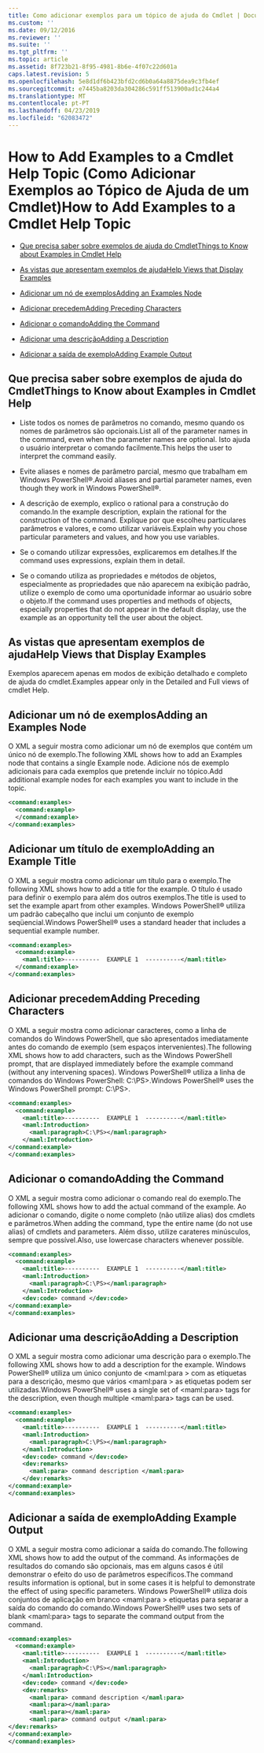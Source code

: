 ```yaml
---
title: Como adicionar exemplos para um tópico de ajuda do Cmdlet | Documentos da Microsoft
ms.custom: ''
ms.date: 09/12/2016
ms.reviewer: ''
ms.suite: ''
ms.tgt_pltfrm: ''
ms.topic: article
ms.assetid: 8f723b21-8f95-4981-8b6e-4f07c22d601a
caps.latest.revision: 5
ms.openlocfilehash: 5e8d1df6b423bfd2cd6b0a64a8875dea9c3fb4ef
ms.sourcegitcommit: e7445ba8203da304286c591ff513900ad1c244a4
ms.translationtype: MT
ms.contentlocale: pt-PT
ms.lasthandoff: 04/23/2019
ms.locfileid: "62083472"
---
```

# <a name="how-to-add-examples-to-a-cmdlet-help-topic"></a><span data-ttu-id="09f1a-102">How to Add Examples to a Cmdlet Help Topic (Como Adicionar Exemplos ao Tópico de Ajuda de um Cmdlet)</span><span class="sxs-lookup"><span data-stu-id="09f1a-102">How to Add Examples to a Cmdlet Help Topic</span></span>

- [<span data-ttu-id="09f1a-103">Que precisa saber sobre exemplos de ajuda do Cmdlet</span><span class="sxs-lookup"><span data-stu-id="09f1a-103">Things to Know about Examples in Cmdlet Help</span></span>](#Things-to-Know-about-Examples-in-Cmdlet-Help)

- [<span data-ttu-id="09f1a-104">As vistas que apresentam exemplos de ajuda</span><span class="sxs-lookup"><span data-stu-id="09f1a-104">Help Views that Display Examples</span></span>](#Help-Views-that-Display-Examples)

- [<span data-ttu-id="09f1a-105">Adicionar um nó de exemplos</span><span class="sxs-lookup"><span data-stu-id="09f1a-105">Adding an Examples Node</span></span>](#Adding-an-Examples-Node)

- [<span data-ttu-id="09f1a-106">Adicionar precedem</span><span class="sxs-lookup"><span data-stu-id="09f1a-106">Adding Preceding Characters</span></span>](#Adding-Preceding-Characters)

- [<span data-ttu-id="09f1a-107">Adicionar o comando</span><span class="sxs-lookup"><span data-stu-id="09f1a-107">Adding the Command</span></span>](#Adding-the-Command)

- [<span data-ttu-id="09f1a-108">Adicionar uma descrição</span><span class="sxs-lookup"><span data-stu-id="09f1a-108">Adding a Description</span></span>](#Adding-a-Description)

- [<span data-ttu-id="09f1a-109">Adicionar a saída de exemplo</span><span class="sxs-lookup"><span data-stu-id="09f1a-109">Adding Example Output</span></span>](#Adding-Example-Output)

## <a name="things-to-know-about-examples-in-cmdlet-help"></a><span data-ttu-id="09f1a-110">Que precisa saber sobre exemplos de ajuda do Cmdlet</span><span class="sxs-lookup"><span data-stu-id="09f1a-110">Things to Know about Examples in Cmdlet Help</span></span>

- <span data-ttu-id="09f1a-111">Liste todos os nomes de parâmetros no comando, mesmo quando os nomes de parâmetros são opcionais.</span><span class="sxs-lookup"><span data-stu-id="09f1a-111">List all of the parameter names in the command, even when the parameter names are optional.</span></span> <span data-ttu-id="09f1a-112">Isto ajuda o usuário interpretar o comando facilmente.</span><span class="sxs-lookup"><span data-stu-id="09f1a-112">This helps the user to interpret the command easily.</span></span>

- <span data-ttu-id="09f1a-113">Evite aliases e nomes de parâmetro parcial, mesmo que trabalham em Windows PowerShell®.</span><span class="sxs-lookup"><span data-stu-id="09f1a-113">Avoid aliases and partial parameter names, even though they work in Windows PowerShell®.</span></span>

- <span data-ttu-id="09f1a-114">A descrição de exemplo, explico o rational para a construção do comando.</span><span class="sxs-lookup"><span data-stu-id="09f1a-114">In the example description, explain the rational for the construction of the command.</span></span> <span data-ttu-id="09f1a-115">Explique por que escolheu particulares parâmetros e valores, e como utilizar variáveis.</span><span class="sxs-lookup"><span data-stu-id="09f1a-115">Explain why you chose particular parameters and values, and how you use variables.</span></span>

- <span data-ttu-id="09f1a-116">Se o comando utilizar expressões, explicaremos em detalhes.</span><span class="sxs-lookup"><span data-stu-id="09f1a-116">If the command uses expressions, explain them in detail.</span></span>

- <span data-ttu-id="09f1a-117">Se o comando utiliza as propriedades e métodos de objetos, especialmente as propriedades que não aparecem na exibição padrão, utilize o exemplo de como uma oportunidade informar ao usuário sobre o objeto.</span><span class="sxs-lookup"><span data-stu-id="09f1a-117">If the command uses properties and methods of objects, especially properties that do not appear in the default display, use the example as an opportunity tell the user about the object.</span></span>

## <a name="help-views-that-display-examples"></a><span data-ttu-id="09f1a-118">As vistas que apresentam exemplos de ajuda</span><span class="sxs-lookup"><span data-stu-id="09f1a-118">Help Views that Display Examples</span></span>

<span data-ttu-id="09f1a-119">Exemplos aparecem apenas em modos de exibição detalhado e completo de ajuda do cmdlet.</span><span class="sxs-lookup"><span data-stu-id="09f1a-119">Examples appear only in the Detailed and Full views of cmdlet Help.</span></span>

## <a name="adding-an-examples-node"></a><span data-ttu-id="09f1a-120">Adicionar um nó de exemplos</span><span class="sxs-lookup"><span data-stu-id="09f1a-120">Adding an Examples Node</span></span>

<span data-ttu-id="09f1a-121">O XML a seguir mostra como adicionar um nó de exemplos que contém um único nó de exemplo.</span><span class="sxs-lookup"><span data-stu-id="09f1a-121">The following XML shows how to add an Examples node that contains a single Example node.</span></span> <span data-ttu-id="09f1a-122">Adicione nós de exemplo adicionais para cada exemplos que pretende incluir no tópico.</span><span class="sxs-lookup"><span data-stu-id="09f1a-122">Add additional example nodes for each examples you want to include in the topic.</span></span>

```xml
<command:examples>
  <command:example>
  </command:example>
</command:examples>
```

## <a name="adding-an-example-title"></a><span data-ttu-id="09f1a-123">Adicionar um título de exemplo</span><span class="sxs-lookup"><span data-stu-id="09f1a-123">Adding an Example Title</span></span>

<span data-ttu-id="09f1a-124">O XML a seguir mostra como adicionar um título para o exemplo.</span><span class="sxs-lookup"><span data-stu-id="09f1a-124">The following XML shows how to add a title for the example.</span></span> <span data-ttu-id="09f1a-125">O título é usado para definir o exemplo para além dos outros exemplos.</span><span class="sxs-lookup"><span data-stu-id="09f1a-125">The title is used to set the example apart from other examples.</span></span> <span data-ttu-id="09f1a-126">Windows PowerShell® utiliza um padrão cabeçalho que inclui um conjunto de exemplo seqüencial.</span><span class="sxs-lookup"><span data-stu-id="09f1a-126">Windows PowerShell® uses a standard header that includes a sequential example number.</span></span>

```xml
<command:examples>
  <command:example>
    <maml:title>----------  EXAMPLE 1  ----------</maml:title>
  </command:example>
</command:examples>
```

## <a name="adding-preceding-characters"></a><span data-ttu-id="09f1a-127">Adicionar precedem</span><span class="sxs-lookup"><span data-stu-id="09f1a-127">Adding Preceding Characters</span></span>

<span data-ttu-id="09f1a-128">O XML a seguir mostra como adicionar caracteres, como a linha de comandos do Windows PowerShell, que são apresentados imediatamente antes do comando de exemplo (sem espaços intervenientes).</span><span class="sxs-lookup"><span data-stu-id="09f1a-128">The following XML shows how to add characters, such as the Windows PowerShell prompt, that are displayed immediately before the example command (without any intervening spaces).</span></span> <span data-ttu-id="09f1a-129">Windows PowerShell® utiliza a linha de comandos do Windows PowerShell: C:\PS>.</span><span class="sxs-lookup"><span data-stu-id="09f1a-129">Windows PowerShell® uses the Windows PowerShell prompt: C:\PS>.</span></span>

```xml
<command:examples>
  <command:example>
    <maml:title>----------  EXAMPLE 1  ----------</maml:title>
    <maml:Introduction>
      <maml:paragraph>C:\PS></maml:paragraph>
    </maml:Introduction>
</command:example>
</command:examples>
```

## <a name="adding-the-command"></a><span data-ttu-id="09f1a-130">Adicionar o comando</span><span class="sxs-lookup"><span data-stu-id="09f1a-130">Adding the Command</span></span>

<span data-ttu-id="09f1a-131">O XML a seguir mostra como adicionar o comando real do exemplo.</span><span class="sxs-lookup"><span data-stu-id="09f1a-131">The following XML shows how to add the actual command of the example.</span></span> <span data-ttu-id="09f1a-132">Ao adicionar o comando, digite o nome completo (não utilize alias) dos cmdlets e parâmetros.</span><span class="sxs-lookup"><span data-stu-id="09f1a-132">When adding the command, type the entire name (do not use alias) of cmdlets and parameters.</span></span> <span data-ttu-id="09f1a-133">Além disso, utilize carateres minúsculos, sempre que possível.</span><span class="sxs-lookup"><span data-stu-id="09f1a-133">Also, use lowercase characters whenever possible.</span></span>

```xml
<command:examples>
  <command:example>
    <maml:title>----------  EXAMPLE 1  ----------</maml:title>
    <maml:Introduction>
      <maml:paragraph>C:\PS></maml:paragraph>
    </maml:Introduction>
    <dev:code> command </dev:code>
</command:example>
</command:examples>
```

## <a name="adding-a-description"></a><span data-ttu-id="09f1a-134">Adicionar uma descrição</span><span class="sxs-lookup"><span data-stu-id="09f1a-134">Adding a Description</span></span>

<span data-ttu-id="09f1a-135">O XML a seguir mostra como adicionar uma descrição para o exemplo.</span><span class="sxs-lookup"><span data-stu-id="09f1a-135">The following XML shows how to add a description for the example.</span></span> <span data-ttu-id="09f1a-136">Windows PowerShell® utiliza um único conjunto de \<maml:para > com as etiquetas para a descrição, mesmo que vários \<maml:para > as etiquetas podem ser utilizadas.</span><span class="sxs-lookup"><span data-stu-id="09f1a-136">Windows PowerShell® uses a single set of \<maml:para> tags for the description, even though multiple \<maml:para> tags can be used.</span></span>

```xml
<command:examples>
  <command:example>
    <maml:title>----------  EXAMPLE 1  ----------</maml:title>
    <maml:Introduction>
      <maml:paragraph>C:\PS></maml:paragraph>
    </maml:Introduction>
    <dev:code> command </dev:code>
    <dev:remarks>
      <maml:para> command description </maml:para>
    </dev:remarks>
</command:example>
</command:examples>
```

## <a name="adding-example-output"></a><span data-ttu-id="09f1a-137">Adicionar a saída de exemplo</span><span class="sxs-lookup"><span data-stu-id="09f1a-137">Adding Example Output</span></span>

<span data-ttu-id="09f1a-138">O XML a seguir mostra como adicionar a saída do comando.</span><span class="sxs-lookup"><span data-stu-id="09f1a-138">The following XML shows how to add the output of the command.</span></span> <span data-ttu-id="09f1a-139">As informações de resultados do comando são opcionais, mas em alguns casos é útil demonstrar o efeito do uso de parâmetros específicos.</span><span class="sxs-lookup"><span data-stu-id="09f1a-139">The command results information is optional, but in some cases it is helpful to demonstrate the effect of using specific parameters.</span></span> <span data-ttu-id="09f1a-140">Windows PowerShell® utiliza dois conjuntos de aplicação em branco \<maml:para > etiquetas para separar a saída do comando do comando.</span><span class="sxs-lookup"><span data-stu-id="09f1a-140">Windows PowerShell® uses two sets of blank \<maml:para> tags to separate the command output from the command.</span></span>

```xml
<command:examples>
  <command:example>
    <maml:title>----------  EXAMPLE 1  ----------</maml:title>
    <maml:Introduction>
      <maml:paragraph>C:\PS></maml:paragraph>
    </maml:Introduction>
    <dev:code> command </dev:code>
    <dev:remarks>
      <maml:para> command description </maml:para>
      <maml:para></maml:para>
      <maml:para></maml:para>
      <maml:para> command output </maml:para>
</dev:remarks>
</command:example>
</command:examples>
```